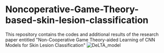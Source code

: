 # Noncoperative-Game-Theory-based-skin-lesion-classification
This repository contains the codes and additional results of the research paper entitled "Non-Cooperative Game Theory-aided Learning of CNN Models for Skin Lesion Classification"
![DeLTA_model](https://github.com/user-attachments/assets/07faff58-0a62-42ca-86ca-1a42304f3692)
